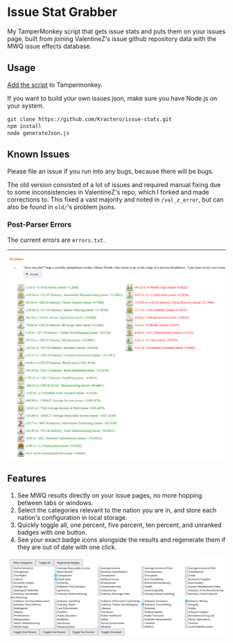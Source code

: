 # Issue Stat Grabber

My TamperMonkey script that gets issue stats and puts them on your issues page, built from joining ValentineZ's issue github repository data with the MWQ issue effects database.

## Usage

[Add the script](https://github.com/Kractero/issue-stats/raw/main/issueStatGetter.user.js) to Tampermonkey.

If you want to build your own issues json, make sure you have Node.js on your system.

```
git clone https://github.com/Kractero/issue-stats.git
npm install
node generateJson.js
```

## Known Issues

Please file an issue if you run into any bugs, because there will be bugs.

The old version consisted of a lot of issues and required manual fixing due to some inconsistencies in ValentineZ's repo, which I forked and made corrections to. This fixed a vast majority and noted in `/val_z_error`, but can also be found in `old/`'s problem jsons.

### Post-Parser Errors

The current errors are `errors.txt`.

---

![Issue Result Sample](/public/Issue%20Result.png)

## Features

1. See MWQ results directly on your issue pages, no more hopping between tabs or windows.
2. Select the categories relevant to the nation you are in, and store each nation's configuration in local storage.
3. Quickly toggle all, one percent, five percent, ten percent, and unranked badges with one button.
4. See your exact badge icons alongside the results and regenerate them if they are out of date with one click.

![Filter](/public/Filter.png)
